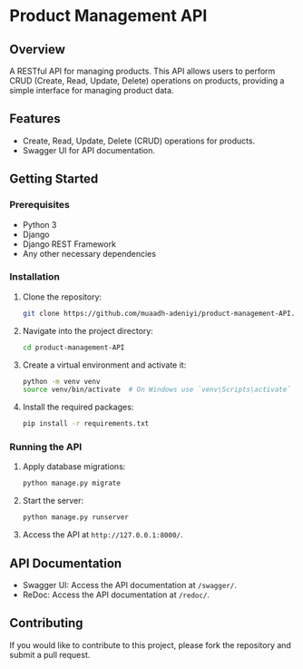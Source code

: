 
# Product Management API

## Overview
A RESTful API for managing products. This API allows users to perform CRUD (Create, Read, Update, Delete) operations on products, providing a simple interface for managing product data.

## Features
- Create, Read, Update, Delete (CRUD) operations for products.
- Swagger UI for API documentation.

## Getting Started

### Prerequisites
- Python 3
- Django
- Django REST Framework
- Any other necessary dependencies

### Installation
1. Clone the repository:
   ```bash
   git clone https://github.com/muaadh-adeniyi/product-management-API.git
   ```
2. Navigate into the project directory:
   ```bash
   cd product-management-API
   ```
3. Create a virtual environment and activate it:
   ```bash
   python -m venv venv
   source venv/bin/activate  # On Windows use `venv\Scripts\activate`
   ```
4. Install the required packages:
   ```bash
   pip install -r requirements.txt
   ```

### Running the API
1. Apply database migrations:
   ```bash
   python manage.py migrate
   ```
2. Start the server:
   ```bash
   python manage.py runserver
   ```
3. Access the API at `http://127.0.0.1:8000/`.

## API Documentation
- Swagger UI: Access the API documentation at `/swagger/`.
- ReDoc: Access the API documentation at `/redoc/`.

## Contributing
If you would like to contribute to this project, please fork the repository and submit a pull request.


